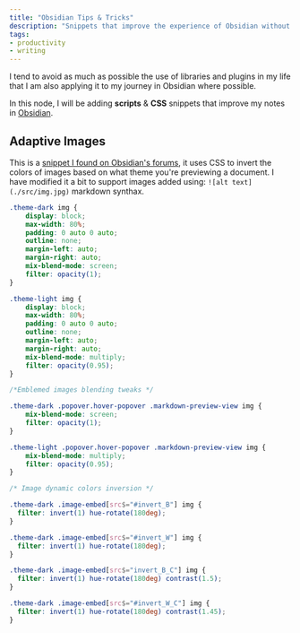 ```yaml
---
title: "Obsidian Tips & Tricks"
description: "Snippets that improve the experience of Obsidian without adding any plugins."
tags: 
- productivity
- writing
---
```


I tend to avoid as much as possible the use of libraries and plugins in my life that I am also applying it to my journey in Obsidian where possible.

In this node, I will be adding **scripts** & **CSS** snippets that improve my notes in [Obsidian](https://obsidian.md/).

## Adaptive Images

This is a [snippet I found on Obsidian's forums](https://forum.obsidian.md/t/auto-adaptive-images-for-dark-light-theme/13494), it uses CSS to invert the colors of images based on what theme you're previewing a document. I have modified it a bit to support images added using: `![alt text](./src/img.jpg)` markdown synthax.

```css
.theme-dark img {
    display: block;
    max-width: 80%;
    padding: 0 auto 0 auto;
    outline: none;
    margin-left: auto;
    margin-right: auto;
    mix-blend-mode: screen;
    filter: opacity(1);
}

.theme-light img {
    display: block;
    max-width: 80%;
    padding: 0 auto 0 auto;
    outline: none;
    margin-left: auto;
    margin-right: auto;
    mix-blend-mode: multiply;
    filter: opacity(0.95);
}

/*Emblemed images blending tweaks */

.theme-dark .popover.hover-popover .markdown-preview-view img {
    mix-blend-mode: screen;
    filter: opacity(1);
}

.theme-light .popover.hover-popover .markdown-preview-view img {
    mix-blend-mode: multiply;
    filter: opacity(0.95);
}

/* Image dynamic colors inversion */

.theme-dark .image-embed[src$="#invert_B"] img {
  filter: invert(1) hue-rotate(180deg);
}

.theme-dark .image-embed[src$="#invert_W"] img {
  filter: invert(1) hue-rotate(180deg);
}

.theme-dark .image-embed[src$="invert_B_C"] img {
  filter: invert(1) hue-rotate(180deg) contrast(1.5);
}

.theme-dark .image-embed[src$="#invert_W_C"] img {
  filter: invert(1) hue-rotate(180deg) contrast(1.45);
}
```